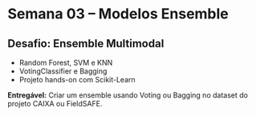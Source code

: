 # Semana 03 – Modelos Ensemble

## Desafio: Ensemble Multimodal

- Random Forest, SVM e KNN
- VotingClassifier e Bagging
- Projeto hands-on com Scikit-Learn

**Entregável:** Criar um ensemble usando Voting ou Bagging no dataset do projeto CAIXA ou FieldSAFE.
